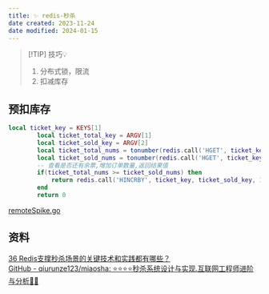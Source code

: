 ```yaml
---
title: ✨ redis-秒杀
date created: 2023-11-24
date modified: 2024-01-15
---
```

> [!TIP] 技巧💡
> 1. 分布式锁，限流
> 2. 扣减库存

## 预扣库存

```lua
local ticket_key = KEYS[1]
        local ticket_total_key = ARGV[1]
        local ticket_sold_key = ARGV[2]
        local ticket_total_nums = tonumber(redis.call('HGET', ticket_key, ticket_total_key))
        local ticket_sold_nums = tonumber(redis.call('HGET', ticket_key, ticket_sold_key))
		-- 查看是否还有余票,增加订单数量,返回结果值
        if(ticket_total_nums >= ticket_sold_nums) then
            return redis.call('HINCRBY', ticket_key, ticket_sold_key, 1)
        end
        return 0
```

[remoteSpike.go](https://github.com/GuoZhaoran/spikeSystem/blob/master/remoteSpike/remoteSpike.go)

## 资料

[36 Redis支撑秒杀场景的关键技术和实践都有哪些？](https://learn.lianglianglee.com/%e4%b8%93%e6%a0%8f/Redis%20%e6%a0%b8%e5%bf%83%e6%8a%80%e6%9c%af%e4%b8%8e%e5%ae%9e%e6%88%98/36%20%20Redis%e6%94%af%e6%92%91%e7%a7%92%e6%9d%80%e5%9c%ba%e6%99%af%e7%9a%84%e5%85%b3%e9%94%ae%e6%8a%80%e6%9c%af%e5%92%8c%e5%ae%9e%e8%b7%b5%e9%83%bd%e6%9c%89%e5%93%aa%e4%ba%9b%ef%bc%9f.md)  
[GitHub - qiurunze123/miaosha: ⭐⭐⭐⭐秒杀系统设计与实现.互联网工程师进阶与分析🙋🐓](https://github.com/qiurunze123/miaosha)
